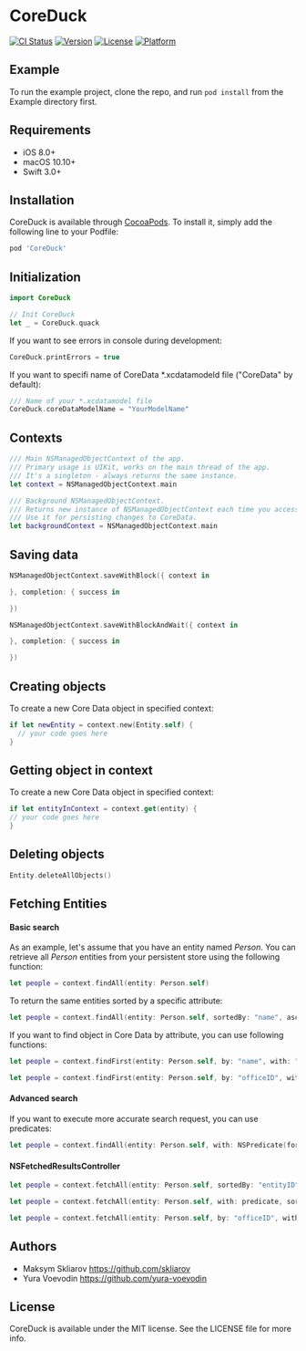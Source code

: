 # CoreDuck

[![CI Status](http://img.shields.io/travis/appdev-academy/CoreDuck.svg?style=flat)](https://travis-ci.org/appdev-academy/CoreDuck)
[![Version](https://img.shields.io/cocoapods/v/CoreDuck.svg?style=flat)](http://cocoapods.org/pods/CoreDuck)
[![License](https://img.shields.io/cocoapods/l/CoreDuck.svg?style=flat)](http://cocoapods.org/pods/CoreDuck)
[![Platform](https://img.shields.io/cocoapods/p/CoreDuck.svg?style=flat)](http://cocoapods.org/pods/CoreDuck)

## Example

To run the example project, clone the repo, and run `pod install` from the Example directory first.

## Requirements

- iOS 8.0+
- macOS 10.10+
- Swift 3.0+

## Installation

CoreDuck is available through [CocoaPods](http://cocoapods.org). To install
it, simply add the following line to your Podfile:

```ruby
pod 'CoreDuck'
```

## Initialization

```swift
import CoreDuck
```

```swift
// Init CoreDuck
let _ = CoreDuck.quack
```

If you want to see errors in console during development:
```swift
CoreDuck.printErrors = true
```

If you want to specifi name of CoreData *.xcdatamodeld file ("CoreData" by default):
```swift
/// Name of your *.xcdatamodel file
CoreDuck.coreDataModelName = "YourModelName"
```

## Contexts

```swift
/// Main NSManagedObjectContext of the app.
/// Primary usage is UIKit, works on the main thread of the app.
/// It's a singleton - always returns the same instance.
let context = NSManagedObjectContext.main

/// Background NSManagedObjectContext.
/// Returns new instance of NSManagedObjectContext each time you access this variable.
/// Use it for persisting changes to CoreData.
let backgroundContext = NSManagedObjectContext.main
```

## Saving data

```swift
NSManagedObjectContext.saveWithBlock({ context in

}, completion: { success in

})
```

```swift
NSManagedObjectContext.saveWithBlockAndWait({ context in

}, completion: { success in

})
```

## Creating objects

To create a new Core Data object in specified context:

```swift
if let newEntity = context.new(Entity.self) {
  // your code goes here
}
```

## Getting object in context

To create a new Core Data object in specified context:

```swift
if let entityInContext = context.get(entity) {
// your code goes here
}
```

## Deleting objects

```swift
Entity.deleteAllObjects()
```

## Fetching Entities

#### Basic search

As an example, let's assume that you have an entity named *Person*.
You can retrieve all *Person* entities from your persistent store using the following function:

```swift
let people = context.findAll(entity: Person.self)
```

To return the same entities sorted by a specific attribute:

```swift
let people = context.findAll(entity: Person.self, sortedBy: "name", ascending: true)
```

If you want to find object in Core Data by attribute, you can use following functions:
```swift
let people = context.findFirst(entity: Person.self, by: "name", with: "John")
```

```swift
let people = context.findFirst(entity: Person.self, by: "officeID", with: 7)
```

#### Advanced search

If you want to execute more accurate search request, you can use predicates:

```swift
let people = context.findAll(entity: Person.self, with: NSPredicate(format: "entityID IN %@", peopleIDs))
```

#### NSFetchedResultsController

```swift
let people = context.fetchAll(entity: Person.self, sortedBy: "entityID", ascending: true, delegate: self)
```

```swift
let people = context.fetchAll(entity: Person.self, with: predicate, sortedBy: "entityID", ascending: true, delegate: self)
```
```swift
let people = context.fetchAll(entity: Person.self, by: "officeID", with: 7, sortedBy: "entityID", ascending: true, delegate: self)
```

## Authors

- Maksym Skliarov https://github.com/skliarov
- Yura Voevodin https://github.com/yura-voevodin

## License

CoreDuck is available under the MIT license. See the LICENSE file for more info.

